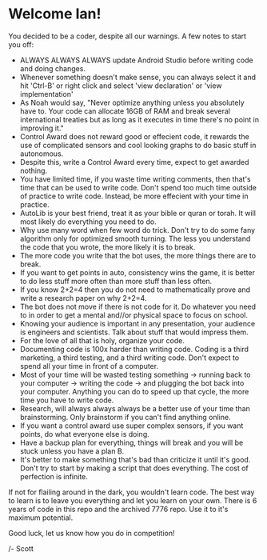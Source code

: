 # Welcome Ian!

You decided to be a coder, despite all our warnings. A few notes to start you off:

* ALWAYS ALWAYS ALWAYS update Android Studio before writing code and doing changes.
* Whenever something doesn't make sense, you can always select it and hit 'Ctrl\-B' or right click and select 'view declaration' or 'view implementation'
* As Noah would say, "Never optimize anything unless you absolutely have to. Your code can allocate 16GB of RAM and break several international treaties but as long as it executes in time there's no point in improving it."
* Control Award does not reward good or effecient code, it rewards the use of complicated sensors and cool looking graphs to do basic stuff in autonomous.
* Despite this, write a Control Award every time, expect to get awarded nothing.
* You have limited time, if you waste time writing comments, then that's time that can be used to write code. Don't spend too much time outside of practice to write code. Instead, be more effecient with your time in practice.
* AutoLib is your best friend, treat it as your bible or quran or torah. It will most likely do everything you need to do.
* Why use many word when few word do trick. Don't try to do some fany algorithm only for optimized smooth turning. The less you understand the code that you wrote, the more likely it is to break.
* The more code you write that the bot uses, the more things there are to break.
* If you want to get points in auto, consistency wins the game, it is better to do less stuff more often than more stuff than less often.
* If you know 2+2=4 then you do not need to mathematically prove and write a research paper on why 2+2=4.
* The bot does not move if there is not code for it. Do whatever you need to in order to get a mental and//or physical space to focus on school.
* Knowing your audience is important in any presentation, your audience is engineers and scientists. Talk about stuff that would impress them.
* For the love of all that is holy, organize your code.
* Documenting code is 100x harder than writing code. Coding is a third marketing, a third testing, and a third writing code. Don't expect to spend all your time in front of a computer.
* Most of your time will be wasted testing something -> running back to your computer -> writing the code -> and plugging the bot back into your computer. Anything you can do to speed up that cycle, the more time you have to write code.
* Research, will always always always be a better use of your time than brainstorming. Only brainstorm if you can't find anything online.
* If you want a control award use super complex sensors, if you want points, do what everyone else is doing.
* Have a backup plan for everything, things will break and you will be stuck unless you have a plan B.
* It's better to make something that's bad than criticize it until it's good. Don't try to start by making a script that does everything. The cost of perfection is infinite.

If not for flailing around in the dark, you wouldn't learn code. The best way to learn is to leave you everything and let you learn on your own. There is 6 years of code in this repo and the archived 7776 repo. Use it to it's maximum potential.

Good luck, let us know how you do in competition!

/- Scott
